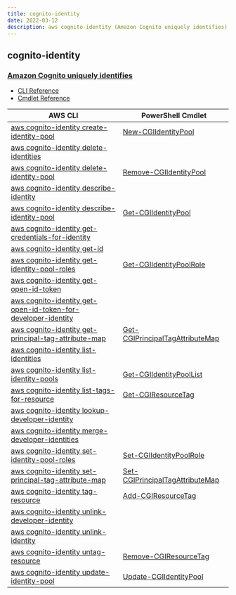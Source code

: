 ```yaml
---
title: cognito-identity
date: 2022-03-12
description: aws cognito-identity (Amazon Cognito uniquely identifies) command/cmdlet list.
---
```


## cognito-identity

### [Amazon Cognito uniquely identifies](https://aws.amazon.com/cognito/)

* [CLI Reference](https://docs.aws.amazon.com/cli/latest/reference/cognito-identity/index.html)
* [Cmdlet Reference](https://docs.aws.amazon.com/powershell/latest/reference/items/Amazon_Cognito_Identity_cmdlets.html)

|AWS CLI|PowerShell Cmdlet|
|----|----|
|[aws cognito-identity create-identity-pool](https://docs.aws.amazon.com/cli/latest/reference/cognito-identity/create-identity-pool.html)|[New-CGIIdentityPool](https://docs.aws.amazon.com/powershell/latest/reference/items/New-CGIIdentityPool.html)|
|[aws cognito-identity delete-identities](https://docs.aws.amazon.com/cli/latest/reference/cognito-identity/delete-identities.html)||
|[aws cognito-identity delete-identity-pool](https://docs.aws.amazon.com/cli/latest/reference/cognito-identity/delete-identity-pool.html)|[Remove-CGIIdentityPool](https://docs.aws.amazon.com/powershell/latest/reference/items/Remove-CGIIdentityPool.html)|
|[aws cognito-identity describe-identity](https://docs.aws.amazon.com/cli/latest/reference/cognito-identity/describe-identity.html)||
|[aws cognito-identity describe-identity-pool](https://docs.aws.amazon.com/cli/latest/reference/cognito-identity/describe-identity-pool.html)|[Get-CGIIdentityPool](https://docs.aws.amazon.com/powershell/latest/reference/items/Get-CGIIdentityPool.html)|
|[aws cognito-identity get-credentials-for-identity](https://docs.aws.amazon.com/cli/latest/reference/cognito-identity/get-credentials-for-identity.html)||
|[aws cognito-identity get-id](https://docs.aws.amazon.com/cli/latest/reference/cognito-identity/get-id.html)||
|[aws cognito-identity get-identity-pool-roles](https://docs.aws.amazon.com/cli/latest/reference/cognito-identity/get-identity-pool-roles.html)|[Get-CGIIdentityPoolRole](https://docs.aws.amazon.com/powershell/latest/reference/items/Get-CGIIdentityPoolRole.html)|
|[aws cognito-identity get-open-id-token](https://docs.aws.amazon.com/cli/latest/reference/cognito-identity/get-open-id-token.html)||
|[aws cognito-identity get-open-id-token-for-developer-identity](https://docs.aws.amazon.com/cli/latest/reference/cognito-identity/get-open-id-token-for-developer-identity.html)||
|[aws cognito-identity get-principal-tag-attribute-map](https://docs.aws.amazon.com/cli/latest/reference/cognito-identity/get-principal-tag-attribute-map.html)|[Get-CGIPrincipalTagAttributeMap](https://docs.aws.amazon.com/powershell/latest/reference/items/Get-CGIPrincipalTagAttributeMap.html)|
|[aws cognito-identity list-identities](https://docs.aws.amazon.com/cli/latest/reference/cognito-identity/list-identities.html)||
|[aws cognito-identity list-identity-pools](https://docs.aws.amazon.com/cli/latest/reference/cognito-identity/list-identity-pools.html)|[Get-CGIIdentityPoolList](https://docs.aws.amazon.com/powershell/latest/reference/items/Get-CGIIdentityPoolList.html)|
|[aws cognito-identity list-tags-for-resource](https://docs.aws.amazon.com/cli/latest/reference/cognito-identity/list-tags-for-resource.html)|[Get-CGIResourceTag](https://docs.aws.amazon.com/powershell/latest/reference/items/Get-CGIResourceTag.html)|
|[aws cognito-identity lookup-developer-identity](https://docs.aws.amazon.com/cli/latest/reference/cognito-identity/lookup-developer-identity.html)||
|[aws cognito-identity merge-developer-identities](https://docs.aws.amazon.com/cli/latest/reference/cognito-identity/merge-developer-identities.html)||
|[aws cognito-identity set-identity-pool-roles](https://docs.aws.amazon.com/cli/latest/reference/cognito-identity/set-identity-pool-roles.html)|[Set-CGIIdentityPoolRole](https://docs.aws.amazon.com/powershell/latest/reference/items/Set-CGIIdentityPoolRole.html)|
|[aws cognito-identity set-principal-tag-attribute-map](https://docs.aws.amazon.com/cli/latest/reference/cognito-identity/set-principal-tag-attribute-map.html)|[Set-CGIPrincipalTagAttributeMap](https://docs.aws.amazon.com/powershell/latest/reference/items/Set-CGIPrincipalTagAttributeMap.html)|
|[aws cognito-identity tag-resource](https://docs.aws.amazon.com/cli/latest/reference/cognito-identity/tag-resource.html)|[Add-CGIResourceTag](https://docs.aws.amazon.com/powershell/latest/reference/items/Add-CGIResourceTag.html)|
|[aws cognito-identity unlink-developer-identity](https://docs.aws.amazon.com/cli/latest/reference/cognito-identity/unlink-developer-identity.html)||
|[aws cognito-identity unlink-identity](https://docs.aws.amazon.com/cli/latest/reference/cognito-identity/unlink-identity.html)||
|[aws cognito-identity untag-resource](https://docs.aws.amazon.com/cli/latest/reference/cognito-identity/untag-resource.html)|[Remove-CGIResourceTag](https://docs.aws.amazon.com/powershell/latest/reference/items/Remove-CGIResourceTag.html)|
|[aws cognito-identity update-identity-pool](https://docs.aws.amazon.com/cli/latest/reference/cognito-identity/update-identity-pool.html)|[Update-CGIIdentityPool](https://docs.aws.amazon.com/powershell/latest/reference/items/Update-CGIIdentityPool.html)|

